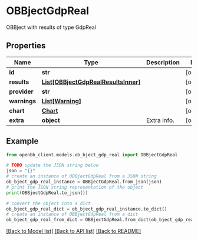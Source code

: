 # OBBjectGdpReal

OBBject with results of type GdpReal

## Properties

Name | Type | Description | Notes
------------ | ------------- | ------------- | -------------
**id** | **str** |  | [optional] 
**results** | [**List[OBBjectGdpRealResultsInner]**](OBBjectGdpRealResultsInner.md) |  | [optional] 
**provider** | **str** |  | [optional] 
**warnings** | [**List[Warning]**](Warning.md) |  | [optional] 
**chart** | [**Chart**](Chart.md) |  | [optional] 
**extra** | **object** | Extra info. | [optional] 

## Example

```python
from openbb_client.models.ob_bject_gdp_real import OBBjectGdpReal

# TODO update the JSON string below
json = "{}"
# create an instance of OBBjectGdpReal from a JSON string
ob_bject_gdp_real_instance = OBBjectGdpReal.from_json(json)
# print the JSON string representation of the object
print(OBBjectGdpReal.to_json())

# convert the object into a dict
ob_bject_gdp_real_dict = ob_bject_gdp_real_instance.to_dict()
# create an instance of OBBjectGdpReal from a dict
ob_bject_gdp_real_from_dict = OBBjectGdpReal.from_dict(ob_bject_gdp_real_dict)
```
[[Back to Model list]](../README.md#documentation-for-models) [[Back to API list]](../README.md#documentation-for-api-endpoints) [[Back to README]](../README.md)


